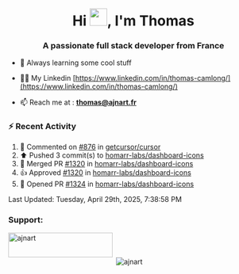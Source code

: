<h1 align="center">Hi <img height="35px" src="https://raw.githubusercontent.com/MartinHeinz/MartinHeinz/master/wave.gif" width="35px"/>, I'm Thomas</h1>
<h3 align="center">A passionate full stack developer from France</h3>

- 🌱 Always learning some cool stuff 

- 👨‍💻 My Linkedin [https://www.linkedin.com/in/thomas-camlong/](https://www.linkedin.com/in/thomas-camlong/)

- 📫 Reach me at : **thomas@ajnart.fr**

### :zap: Recent Activity

<!--RECENT_ACTIVITY:start-->
1. 💬 Commented on [#876](https://github.com/getcursor/cursor/issues/876#issuecomment-2837987012) in [getcursor/cursor](https://github.com/getcursor/cursor)<br>
2. ⬆️ Pushed 3 commit(s) to [homarr-labs/dashboard-icons](https://github.com/homarr-labs/dashboard-icons)<br>
3. 🎉 Merged PR [#1320](https://github.com/homarr-labs/dashboard-icons/pull/1320) in [homarr-labs/dashboard-icons](https://github.com/homarr-labs/dashboard-icons)<br>
4. 👍 Approved [#1320](https://github.com/homarr-labs/dashboard-icons/pull/1320#pullrequestreview-2799491526) in [homarr-labs/dashboard-icons](https://github.com/homarr-labs/dashboard-icons)<br>
5. 💪 Opened PR [#1324](https://github.com/homarr-labs/dashboard-icons/pull/1324) in [homarr-labs/dashboard-icons](https://github.com/homarr-labs/dashboard-icons)<br>
<!--RECENT_ACTIVITY:end-->

<!--RECENT_ACTIVITY:last_update-->
Last Updated: Tuesday, April 29th, 2025, 7:38:58 PM
<!--RECENT_ACTIVITY:last_update_end-->
<h3 align="left">Support:</h3>
<p><a href="https://ko-fi.com/ajnart"> <img align="left" src="https://cdn.ko-fi.com/cdn/kofi3.png?v=3" height="50" width="210" alt="ajnart" /></a></p><br><br>

<p>&nbsp;<img align="center" src="https://github-readme-stats.vercel.app/api?username=ajnart&show_icons=true&theme=tokyonight&locale=en" alt="ajnart" /></p>

